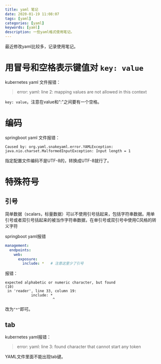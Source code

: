 ```yaml
---
title: yaml 笔记
date: 2020-01-19 11:08:07
tags: [yaml]
categories: [yaml]
keywords: [yaml]
description: 一些yaml格式使用笔记。
---
```


最近修改yaml比较多，记录使用笔记。
<!-- more -->

# 用冒号和空格表示键值对 `key: value`

kubernetes yaml 文件报错：
>error: yaml: line 2: mapping values are not allowed in this context

`key: value`，注意在value和“:"之间要有一个空格。


# 编码

springboot yaml 文件报错：
```
Caused by: org.yaml.snakeyaml.error.YAMLException: java.nio.charset.MalformedInputException: Input length = 1
```
指定配置文件编码不是UTF-8的，转换成UTF-8就行了。


# 特殊符号

## 引号
简单数据（scalars，标量数据）可以不使用引号括起来，包括字符串数据。用单引号或者双引号括起来的被当作字符串数据，在单引号或双引号中使用C风格的转义字符

springboot yaml报错
```yaml
management:
  endpoints:
    web:
      exposure:
        include: *   # 注意这里少了引号
```		
报错：
```
expected alphabetic or numeric character, but found 
(10)
 in 'reader', line 33, column 19:
            include: *
                      ^
```

改为`"*"`即可。

## tab

kubernetes yaml报错：
>error: yaml: line 3: found character that cannot start any token

YAML文件里面不能出现tab键。